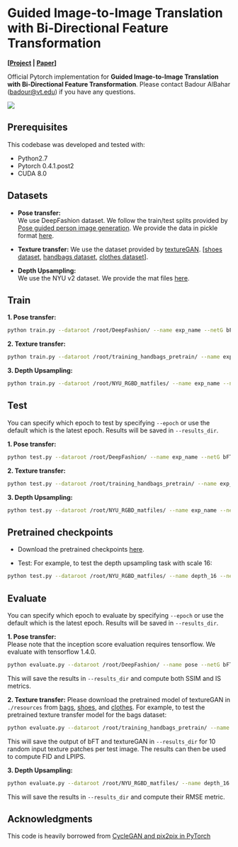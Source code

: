 # Guided Image-to-Image Translation with Bi-Directional Feature Transformation
**[[Project](https://filebox.ece.vt.edu/~Badour/guided_pix2pix.html) |  [Paper](https://filebox.ece.vt.edu/~Badour/guided_pix2pix.pdf)]**

Official Pytorch implementation for **Guided Image-to-Image Translation with Bi-Directional Feature Transformation**. 
Please contact Badour AlBahar (badour@vt.edu) if you have any questions.

<img src='https://filebox.ece.vt.edu/~Badour/figures/teaser.png'>

## Prerequisites
This codebase was developed and tested with:
- Python2.7
- Pytorch 0.4.1.post2
- CUDA 8.0

## Datasets
- **Pose transfer:**  
We use DeepFashion dataset. We follow the train/test splits provided by [Pose guided person image generation](https://github.com/charliememory/Pose-Guided-Person-Image-Generation). We provide the data in pickle format [here](https://filebox.ece.vt.edu/~Badour/datasets/DeepFashion.zip).

- **Texture transfer:** 
We use the dataset provided by [textureGAN](https://github.com/janesjanes/Pytorch-TextureGAN). \[[shoes dataset](https://s3-us-west-2.amazonaws.com/texturegan/training_shoe.tar.gz), [handbags dataset](https://s3-us-west-2.amazonaws.com/texturegan/training_handbag.tar.gz), [clothes dataset](https://s3-us-west-2.amazonaws.com/texturegan/training_cloth.tar.gz)\].

- **Depth Upsampling:**  
We use the NYU v2 dataset. We provide the mat files [here](https://filebox.ece.vt.edu/~Badour/datasets/NYU_RGBD_matfiles.zip).

## Train
**1. Pose transfer:**  

```bash
python train.py --dataroot /root/DeepFashion/ --name exp_name --netG bFT_resnet --dataset_mode pose --input_nc 3 --guide_nc 18 --output_nc 3 --lr 0.0002 --niter 100 --niter_decay 0 --batch_size 8 --use_GAN --netD basic --beta1 0.9 --checkpoints_dir ./pose_checkpoints
```

**2. Texture transfer:** 

```bash
python train.py --dataroot /root/training_handbags_pretrain/ --name exp_name --netG bFT_unet --dataset_mode texture --input_nc 1 --guide_nc 4 --output_nc 3 --niter 100 --niter_decay 0 --batch_size 256 --lr 0.0002 --use_GAN --netD basic --n_layers 7 --beta1 .9 --checkpoints_dir ./texture_checkpoints
```

**3. Depth Upsampling:** 

```bash
python train.py --dataroot /root/NYU_RGBD_matfiles/ --name exp_name --netG bFT_resnet --dataset_mode depth --input_nc 1     --guide_nc 3 --output_nc 1 --lr 0.0002 --niter 500 --niter_decay 0 --batch_size 2 --checkpoints_dir ./depth_checkpoints --depthTask_scale [4, 8, or 16]
```

## Test
You can specify which epoch to test by specifying ```--epoch``` or use the default which is the latest epoch. Results will be saved in ```--results_dir```.

**1. Pose transfer:**  

```bash
python test.py --dataroot /root/DeepFashion/ --name exp_name --netG bFT_resnet --dataset_mode pose --input_nc 3 --guide_nc 18 --output_nc 3 --checkpoints_dir ./pose_checkpoints --task pose --results_dir ./pose_results
```

**2. Texture transfer:** 

```bash
python test.py --dataroot /root/training_handbags_pretrain/ --name exp_name --netG bFT_unet --n_layers 7 --dataset_mode texture --input_nc 1 --guide_nc 4 --output_nc 3 --checkpoints_dir ./texture_checkpoints --task texture --results_dir ./texture_results
```

**3. Depth Upsampling:** 

```bash
python test.py --dataroot /root/NYU_RGBD_matfiles/ --name exp_name --netG bFT_resnet --dataset_mode depth --input_nc 1 --guide_nc 3 --output_nc 1 --checkpoints_dir ./depth_checkpoints --task depth  --depthTask_scale [4, 8, or 16] --results_dir ./depth_results
```


## Pretrained checkpoints
- Download the pretrained checkpoints [here](https://filebox.ece.vt.edu/~Badour/guided_pix2pix_checkpoints/pretrained.zip).

- Test: For example, to test the depth upsampling task with scale 16:

```bash
python test.py --dataroot /root/NYU_RGBD_matfiles/ --name depth_16 --netG bFT_resnet --dataset_mode depth --input_nc 1 --guide_nc 3 --output_nc 1 --checkpoints_dir ./checkpoints/pretrained/ --task depth  --depthTask_scale 16 --results_dir ./depth_results
```

## Evaluate
You can specify which epoch to evaluate by specifying ```--epoch``` or use the default which is the latest epoch. Results will be saved in ```--results_dir```.

**1. Pose transfer:**  
Please note that the inception score evaluation requires tensorflow. We evaluate with tensorflow 1.4.0.

```bash
python evaluate.py --dataroot /root/DeepFashion/ --name pose --netG bFT_resnet --dataset_mode pose --input_nc 3 --guide_nc 18 --output_nc 3 --checkpoints_dir ./checkpoints/pretrained/ --task pose --results_dir ./pose_results
```

This will save the results in ```--results_dir``` and compute both SSIM and IS metrics.

**2. Texture transfer:** 
Please download the pretrained model of textureGAN in  ```./resources``` from [bags](https://s3-us-west-2.amazonaws.com/texturegan/textureD_final_allloss_handbag_3300.pth), [shoes](https://s3-us-west-2.amazonaws.com/texturegan/textureD_final_allloss_shoes_200.pth), and [clothes](https://s3-us-west-2.amazonaws.com/texturegan/final_cloth_finetune.pth). For example, to test the pretrained texture transfer model for the bags dataset:

```bash
python evaluate.py --dataroot /root/training_handbags_pretrain/ --name texture_bags --netG bFT_unet --n_layers 7 --dataset_mode texture --input_nc 1 --guide_nc 4 --output_nc 3 --checkpoints_dir ./checkpoints/pretrained/ --task texture --results_dir ./texture_results
```

This will save the output of bFT and textureGAN in ```--results_dir``` for 10 random input texture patches per test image. The results can then be used to compute FID and LPIPS. 

**3. Depth Upsampling:** 

```bash
python evaluate.py --dataroot /root/NYU_RGBD_matfiles/ --name depth_16 --netG bFT_resnet --dataset_mode depth --input_nc 1 --guide_nc 3 --output_nc 1 --checkpoints_dir ./checkpoints/pretrained/ --task depth  --depthTask_scale 16 --results_dir ./depth_results
```
This will save the results in ```--results_dir``` and compute their RMSE metric.


## Acknowledgments
This code is heavily borrowed from [CycleGAN and pix2pix in PyTorch](https://github.com/junyanz/pytorch-CycleGAN-and-pix2pix)

